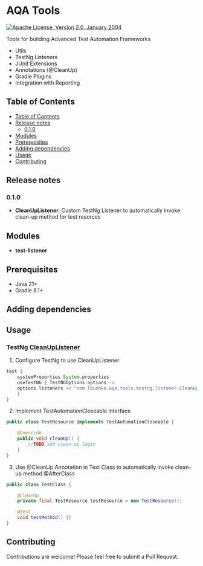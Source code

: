 # AQA Tools

[![Apache License, Version 2.0, January 2004](https://img.shields.io/github/license/apache/maven.svg?label=License)][license]

Tools for building Advanced Test Automation Frameworks

- Utils
- TestNg Listeners
- JUnit Extensions
- Annotations (@CleanUp)
- Gradle Plugins
- Integration with Reporting

## Table of Contents

- [Table of Contents](#table-of-contents)
- [Release notes](#release-notes)
  - [0.1.0](#010)
- [Modules](#modules)
- [Prerequisites](#prerequisites)
- [Adding dependencies](#adding-dependencies)
- [Usage](#usage)
- [Contributing](#contributing)

## Release notes

### 0.1.0

- **CleanUpListener**: Custom TestNg Listener to automatically invoke clean-up method for test resorces

## Modules

- **test-listener**

## Prerequisites

- Java 21+
- Gradle 8.1+

## Adding dependencies

## Usage

### TestNg [CleanUpListener](https://github.com/lbushko/aqa-tools/blob/main/test-listeners/src/main/java/io/github/lbushko/aqa/tools/testng/listener/CleanUpListener.java) 

1. Configure TestNg to use CleanUpListener
```groovy
test {
    systemProperties System.properties
    useTestNG { TestNGOptions options ->
    options.listeners << "com.lbushko.aqa.tools.testng.listener.CleanUpListener"
    }
}
```
2. Implement TestAutomationCloseable interface

```java
public class TestResource implements TestAutomationCloseable {

    @Override
    public void cleanUp() {
        //TODO add clean-up login
    }
}
```
3. Use @CleanUp Annotation in Test Class to automatically invoke clean-up method @AfterClass

```java
public class TestClass {

    @CleanUp
    private final TestResource testResource = new TestResource();

    @Test
    void testMethod() {}
}
```

## Contributing

Contributions are welcome! Please feel free to submit a Pull Request.

[license]: https://www.apache.org/licenses/LICENSE-2.0